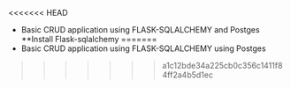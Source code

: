 <<<<<<< HEAD
* Basic CRUD application using FLASK-SQLALCHEMY and Postges
**Install Flask-sqlalchemy 
=======
* Basic CRUD application using FLASK-SQLALCHEMY using Postges
>>>>>>> a1c12bde34a225cb0c356c1411f84ff2a4b5d1ec

